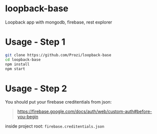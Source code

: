 # loopback-base
Loopback app with mongodb, firebase, rest explorer

# Usage - Step 1
```bash
git clone https://github.com/Prozi/loopback-base
cd loopback-base
npm install
npm start
```

# Usage - Step 2
You should put your firebase creditentials from json:
> https://firebase.google.com/docs/auth/web/custom-auth#before-you-begin

inside project root: `firebase.creditentials.json`
